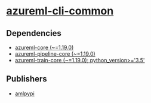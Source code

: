 # [azureml-cli-common](https://pypi.org/project/azureml-cli-common)

## Dependencies
- [azureml-core (~=1.19.0)](packages/a/azureml-core.md)
- [azureml-pipeline-core (~=1.19.0)](packages/a/azureml-pipeline-core.md)
- [azureml-train-core (~=1.19.0); python_version>='3.5'](packages/a/azureml-train-core.md)



## Publishers
- [amlpypi](https://pypi.org/user/amlpypi)

